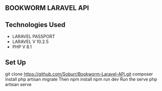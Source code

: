 ## BOOKWORM LARAVEL API

## Technologies Used
- LARAVEL PASSPORT
- LARAVEL V 10.2.5
- PHP V 8.1

## Set Up
git clone https://github.com/Soburr/Bookworm-Laravel-APi.git 
composer install
php artisan migrate
Then
npm install
npm run dev
Run the serve
php artisan serve
